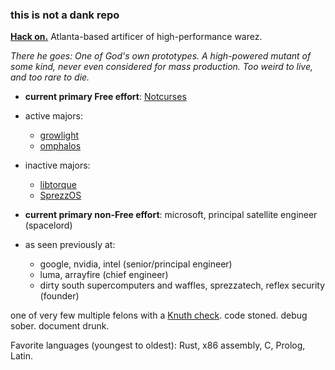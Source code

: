 ### this is not a dank repo

**[Hack on.](https://nick-black.com/dankwiki/index.php/Hack_on)** Atlanta-based artificer of high-performance warez.

*There he goes: One of God's own prototypes.
A high-powered mutant of some kind, never even considered for mass production.
Too weird to live, and too rare to die.*

* **current primary Free effort**: [Notcurses](https://github.com/dankamongmen/notcurses)
* active majors:
    * [growlight](https://github.com/dankamongmen/growlight)
    * [omphalos](https://github.com/dankamongmen/omphalos)
* inactive majors:
    * [libtorque](https://github.com/dankamongmen/libtorque)
    * [SprezzOS](https://sprezzos.com)

* **current primary non-Free effort**: microsoft, principal satellite engineer (spacelord)
* as seen previously at:
    * google, nvidia, intel (senior/principal engineer)
    * luma, arrayfire (chief engineer)
    * dirty south supercomputers and waffles, sprezzatech, reflex security (founder)

one of very few multiple felons with a [Knuth check](https://en.wikipedia.org/wiki/Knuth_reward_check).
code stoned. debug sober. document drunk.

Favorite languages (youngest to oldest): Rust, x86 assembly, C, Prolog, Latin.
